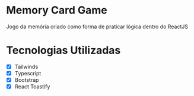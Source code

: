 # Memory Card Game

Jogo da memória criado como forma de praticar lógica dentro do ReactJS

# Tecnologias Utilizadas
- [x] Tailwinds
- [x] Typescript
- [x] Bootstrap
- [x] React Toastify